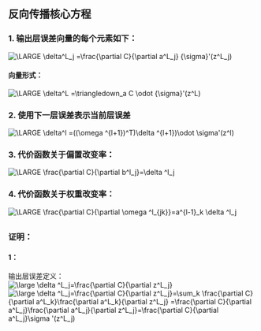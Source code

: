 <script type="text/javascript" src="http://cdn.mathjax.org/mathjax/latest/MathJax.js?config=default"></script>
## 反向传播核心方程

### 1. 输出层误差向量的每个元素如下：
<img src="https://latex.codecogs.com/png.latex?\bg_white&space;\LARGE&space;\delta^L_j&space;=\frac{\partial&space;C}{\partial&space;a^L_j}&space;{\sigma}'(z^L_j)" title="\LARGE \delta^L_j =\frac{\partial C}{\partial a^L_j} {\sigma}'(z^L_j)" /><br>
#### 向量形式：
<img src="https://latex.codecogs.com/png.latex?\bg_white&space;\LARGE&space;\delta^L&space;=\triangledown_a&space;C&space;\odot&space;{\sigma}'(z^L)" title="\LARGE \delta^L =\triangledown_a C \odot {\sigma}'(z^L)" /><br>
### 2. 使用下一层误差表示当前层误差
<img src="https://latex.codecogs.com/png.latex?\bg_white&space;\LARGE&space;\delta^l&space;=((\omega&space;^{l&plus;1})^T)\delta&space;^{l&plus;1})\odot&space;\sigma'(z^l)" title="\LARGE \delta^l =((\omega ^{l+1})^T)\delta ^{l+1})\odot \sigma'(z^l)" /><br>
### 3. 代价函数关于偏置改变率：
<img src="https://latex.codecogs.com/png.latex?\bg_white&space;\LARGE&space;\frac{\partial&space;C}{\partial&space;b^l_j}=\delta&space;^l_j" title="\LARGE \frac{\partial C}{\partial b^l_j}=\delta ^l_j" /><br>
### 4. 代价函数关于权重改变率：
<img src="https://latex.codecogs.com/png.latex?\bg_white&space;\LARGE&space;\frac{\partial&space;C}{\partial&space;\omega&space;^l_{jk}}=a^{l-1}_k&space;\delta&space;^l_j" title="\LARGE \frac{\partial C}{\partial \omega ^l_{jk}}=a^{l-1}_k \delta ^l_j" /><br>
##
### 证明：
#### 1：
输出层误差定义：<br>
<img src="https://latex.codecogs.com/png.latex?\bg_white&space;\large&space;\delta&space;^L_j=\frac{\partial&space;C}{\partial&space;z^L_j}" title="\large \delta ^L_j=\frac{\partial C}{\partial z^L_j}" /><br>
<img src="https://latex.codecogs.com/png.latex?\bg_white&space;\large&space;\delta&space;^L_j=\frac{\partial&space;C}{\partial&space;z^L_j}=\sum_k&space;\frac{\partial&space;C}{\partial&space;a^L_k}\frac{\partial&space;a^L_k}{\partial&space;z^L_j}&space;=\frac{\partial&space;C}{\partial&space;a^L_j}\frac{\partial&space;a^L_j}{\partial&space;z^L_j}=\frac{\partial&space;C}{\partial&space;a^L_j}\sigma&space;'(z^L_j)" title="\large \delta ^L_j=\frac{\partial C}{\partial z^L_j}=\sum_k \frac{\partial C}{\partial a^L_k}\frac{\partial a^L_k}{\partial z^L_j} =\frac{\partial C}{\partial a^L_j}\frac{\partial a^L_j}{\partial z^L_j}=\frac{\partial C}{\partial a^L_j}\sigma '(z^L_j)" />
